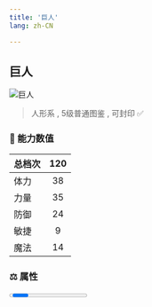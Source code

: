 ```yaml
---
title: '巨人'
lang: zh-CN

---
```


<RouterBack />

## 巨人

![巨人](https://user-images.githubusercontent.com/78347270/115960053-3a58e780-a54a-11eb-90e3-2cc6cb79446f.gif) 

> 人形系 , 5级普通图鉴<Card /> , 可封印 ✅


### 💪 能力数值

| 总档次       | 120            |
| :----------- |:-------------:|
| 体力      | 38   <Stars :number="4" />  |
| 力量      | 35   <Stars :number="3.5" />  |
| 防御      | 24   <Stars :number="2.5" />  | 
| 敏捷      | 9  <Stars :number="1" />  | 
| 魔法      | 14  <Stars :number="1.5" />   | 


### ⚖️ 属性


<Progress earth :number="10" />

<Progress water :number="0" />

<Progress fire :number="0" />

<Progress wind :number="0" />

### ✨ 技能栏 <Strong>6个</Strong>

- 攻击
- 防御

### 👶 1级出现点

- 索奇亚岛 凤鸣之塔10楼， 参考坐标(14,62)
